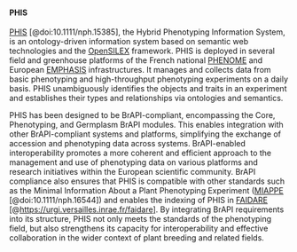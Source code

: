 #### PHIS 

<!-- Isabelle -->
[PHIS](http://www.phis.inrae.fr/) [@doi:10.1111/nph.15385], the Hybrid Phenotyping Information System, is an ontology-driven information system based on semantic web technologies and the [OpenSILEX](https://github.com/OpenSILEX/) framework. 
PHIS is deployed in several field and greenhouse platforms of the French national [PHENOME](https://www.phenome-emphasis.fr/) and European [EMPHASIS](https://emphasis.plant-phenotyping.eu/) infrastructures. 
It manages and collects data from basic phenotyping and high-throughput phenotyping experiments on a daily basis. 
PHIS unambiguously identifies the objects and traits in an experiment and establishes their types and relationships via ontologies and semantics.

PHIS has been designed to be BrAPI-compliant, encompassing the Core, Phenotyping, and Germplasm BrAPI modules. 
This enables integration with other BrAPI-compliant systems and platforms, simplifying the exchange of accession and phenotyping data across systems.
BrAPI-enabled interoperability promotes a more coherent and efficient approach to the management and use of phenotyping data on various platforms and research initiatives within the European scientific community.
BrAPI compliance also ensures that PHIS is compatible with other standards such as the Minimal Information About a Plant Phenotyping Experiment ([MIAPPE](https://www.miappe.org/) [@doi:10.1111/nph.16544]) and enables the indexing of PHIS in [FAIDARE](https://urgi.versailles.inrae.fr/faidare/) [@https://urgi.versailles.inrae.fr/faidare].
By integrating BrAPI requirements into its structure, PHIS not only meets the standards of the phenotyping field, but also strengthens its capacity for interoperability and effective collaboration in the wider context of plant breeding and related fields. 


